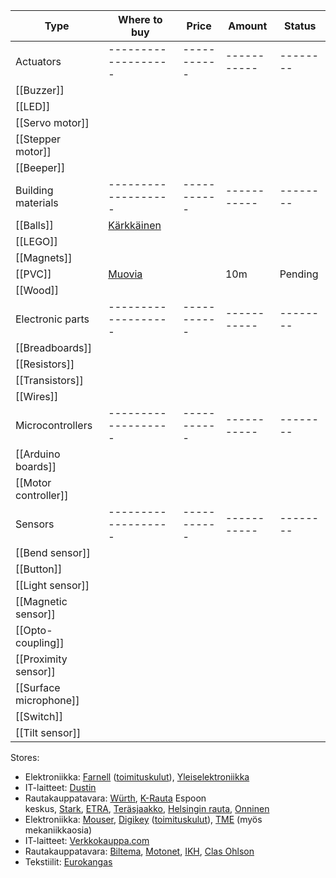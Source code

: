 
|Type				|	Where to buy	|	Price	|	Amount	| Status |
|-------------------|-------------------|-----------|-----------|--------|
|Actuators|-------------------|-----------|-----------|--------|
|[[Buzzer]]|||||
|[[LED]]|||||
|[[Servo motor]]|||||
|[[Stepper motor]]|||||
|[[Beeper]]|||||
|Building materials|-------------------|-----------|-----------|--------|
|[[Balls]]|[Kärkkäinen](https://www.karkkainen.com/verkkokauppa/marmorikuulat-100-1?id=101448427&gclid=Cj0KCQjwh_eFBhDZARIsALHjIKdAQNaz01Xkyj56hYwdwwa-m3BT-Yr1aDRfh0pL6w9b7O5872oTudAaAsdCEALw_wcB)||||
|[[LEGO]]|||||
|[[Magnets]]|||||
|[[PVC]]|[Muovia](https://muovia.com/product/akryyliputki-30-26-pituus-2000-mm/)||10m|Pending|
|[[Wood]]|||||
|Electronic parts|-------------------|-----------|-----------|--------|
|[[Breadboards]]|||||
|[[Resistors]]|||||
|[[Transistors]]|||||
|[[Wires]]|||||
|Microcontrollers|-------------------|-----------|-----------|--------|
|[[Arduino boards]]|||||
|[[Motor controller]]|||||
|Sensors|-------------------|-----------|-----------|--------|
|[[Bend sensor]]|||||
|[[Button]]|||||
|[[Light sensor]]|||||
|[[Magnetic sensor]]|||||
|[[Opto-coupling]]|||||	
|[[Proximity sensor]]|||||
|[[Surface microphone]]|||||
|[[Switch]]|||||
|[[Tilt sensor]]|||||


Stores:
-   Elektroniikka: [Farnell](https://fi.farnell.com/) ([toimituskulut](https://fi.farnell.com/help-toimitustiedot)), [Yleiselektroniikka](https://www.yeint.fi/)
-   IT-laitteet: [Dustin](https://www.dustin.fi/)
-   Rautakauppatavara: [Würth](https://eshop.wurth.fi/fi/FI/EUR), [K-Rauta](https://www.k-rauta.fi/rautakauppa) Espoon keskus, [Stark](https://www.stark-suomi.fi/fi), [ETRA](http://www.etra.fi/), [Teräsjaakko](https://terasjaakko.fi/fi/etusivu), [Helsingin rauta](http://www.helsinginrauta.fi/), [Onninen](https://www.onninen.com/finland/pages/default.aspx)
-   Elektroniikka: [Mouser](https://www.mouser.fi/), [Digikey](https://www.digikey.fi/) ([toimituskulut](https://www.digikey.fi/en/resources/local-support)), [TME](https://www.tme.eu/) (myös mekaniikkaosia)
-   IT-laitteet: [Verkkokauppa.com](https://www.verkkokauppa.com/)
-   Rautakauppatavara: [Biltema](https://www.biltema.fi/), [Motonet](https://www.motonet.fi/), [IKH](https://www.ikh.fi/), [Clas Ohlson](https://www.clasohlson.com/)
-   Tekstiilit: [Eurokangas](https://www.eurokangas.fi/)
